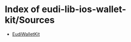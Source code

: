 # Index of eudi-lib-ios-wallet-kit/Sources

- [EudiWalletKit](/eudi-lib-ios-wallet-kit/Sources/EudiWalletKit/)